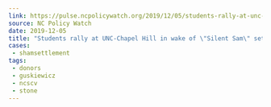 ```yaml
---
link: https://pulse.ncpolicywatch.org/2019/12/05/students-rally-at-unc-chapel-hill-in-wake-of-silent-sam-settlement/
source: NC Policy Watch
date: 2019-12-05
title: "Students rally at UNC-Chapel Hill in wake of \"Silent Sam\" settlement"
cases:
 - shamsettlement
tags:
 - donors
 - guskiewicz
 - ncscv
 - stone
---
```

